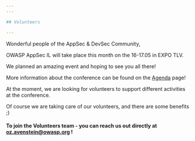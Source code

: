 ```yaml
---
---

## Volunteers

---
```


Wonderful people of the AppSec & DevSec Community,

OWASP AppSec IL will take place this month on the 16-17.05 in EXPO TLV.

We planned an amazing event and hoping to see you all there!

More information about the conference can be found on the [Agenda](Agenda) page!

At the moment, we are looking for volunteers to support different activities at the conference.

Of course we are taking care of our volunteers, and there are some benefits ;)

#### To join the Volunteers team - you can reach us out directly at oz.avenstein@owasp.org !















